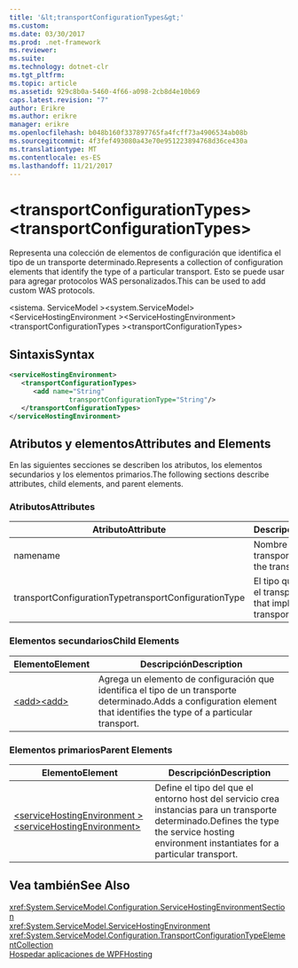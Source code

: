 ```yaml
---
title: '&lt;transportConfigurationTypes&gt;'
ms.custom: 
ms.date: 03/30/2017
ms.prod: .net-framework
ms.reviewer: 
ms.suite: 
ms.technology: dotnet-clr
ms.tgt_pltfrm: 
ms.topic: article
ms.assetid: 929c8b0a-5460-4f66-a098-2cb8d4e10b69
caps.latest.revision: "7"
author: Erikre
ms.author: erikre
manager: erikre
ms.openlocfilehash: b048b160f337897765fa4fcff73a4906534ab08b
ms.sourcegitcommit: 4f3fef493080a43e70e951223894768d36ce430a
ms.translationtype: MT
ms.contentlocale: es-ES
ms.lasthandoff: 11/21/2017
---
```

# <a name="lttransportconfigurationtypesgt"></a><span data-ttu-id="b8527-102">&lt;transportConfigurationTypes&gt;</span><span class="sxs-lookup"><span data-stu-id="b8527-102">&lt;transportConfigurationTypes&gt;</span></span>
<span data-ttu-id="b8527-103">Representa una colección de elementos de configuración que identifica el tipo de un transporte determinado.</span><span class="sxs-lookup"><span data-stu-id="b8527-103">Represents a collection of configuration elements that identify the type of a particular transport.</span></span> <span data-ttu-id="b8527-104">Esto se puede usar para agregar protocolos WAS personalizados.</span><span class="sxs-lookup"><span data-stu-id="b8527-104">This can be used to add custom WAS protocols.</span></span>  
  
 <span data-ttu-id="b8527-105">\<sistema. ServiceModel ></span><span class="sxs-lookup"><span data-stu-id="b8527-105">\<system.ServiceModel></span></span>  
<span data-ttu-id="b8527-106">\<ServiceHostingEnvironment ></span><span class="sxs-lookup"><span data-stu-id="b8527-106">\<ServiceHostingEnvironment></span></span>  
<span data-ttu-id="b8527-107">\<transportConfigurationTypes ></span><span class="sxs-lookup"><span data-stu-id="b8527-107">\<transportConfigurationTypes></span></span>  
  
## <a name="syntax"></a><span data-ttu-id="b8527-108">Sintaxis</span><span class="sxs-lookup"><span data-stu-id="b8527-108">Syntax</span></span>  
  
```xml  
<serviceHostingEnvironment>   
   <transportConfigurationTypes>  
      <add name="String"  
               transportConfigurationType="String"/>   
   </transportConfigurationTypes>  
</serviceHostingEnvironment>  
```  
  
## <a name="attributes-and-elements"></a><span data-ttu-id="b8527-109">Atributos y elementos</span><span class="sxs-lookup"><span data-stu-id="b8527-109">Attributes and Elements</span></span>  
 <span data-ttu-id="b8527-110">En las siguientes secciones se describen los atributos, los elementos secundarios y los elementos primarios.</span><span class="sxs-lookup"><span data-stu-id="b8527-110">The following sections describe attributes, child elements, and parent elements.</span></span>  
  
### <a name="attributes"></a><span data-ttu-id="b8527-111">Atributos</span><span class="sxs-lookup"><span data-stu-id="b8527-111">Attributes</span></span>  
  
|<span data-ttu-id="b8527-112">Atributo</span><span class="sxs-lookup"><span data-stu-id="b8527-112">Attribute</span></span>|<span data-ttu-id="b8527-113">Descripción</span><span class="sxs-lookup"><span data-stu-id="b8527-113">Description</span></span>|  
|---------------|-----------------|  
|<span data-ttu-id="b8527-114">name</span><span class="sxs-lookup"><span data-stu-id="b8527-114">name</span></span>|<span data-ttu-id="b8527-115">Nombre del transporte.</span><span class="sxs-lookup"><span data-stu-id="b8527-115">The name of the transport</span></span>|  
|<span data-ttu-id="b8527-116">transportConfigurationType</span><span class="sxs-lookup"><span data-stu-id="b8527-116">transportConfigurationType</span></span>|<span data-ttu-id="b8527-117">El tipo que implementa el transporte.</span><span class="sxs-lookup"><span data-stu-id="b8527-117">The type that implements the transport</span></span>|  
  
### <a name="child-elements"></a><span data-ttu-id="b8527-118">Elementos secundarios</span><span class="sxs-lookup"><span data-stu-id="b8527-118">Child Elements</span></span>  
  
|<span data-ttu-id="b8527-119">Elemento</span><span class="sxs-lookup"><span data-stu-id="b8527-119">Element</span></span>|<span data-ttu-id="b8527-120">Descripción</span><span class="sxs-lookup"><span data-stu-id="b8527-120">Description</span></span>|  
|-------------|-----------------|  
|[<span data-ttu-id="b8527-121">\<add></span><span class="sxs-lookup"><span data-stu-id="b8527-121">\<add></span></span>](../../../../../docs/framework/configure-apps/file-schema/wcf/add-of-transportconfigurationtype.md)|<span data-ttu-id="b8527-122">Agrega un elemento de configuración que identifica el tipo de un transporte determinado.</span><span class="sxs-lookup"><span data-stu-id="b8527-122">Adds a configuration element that identifies the type of a particular transport.</span></span>|  
  
### <a name="parent-elements"></a><span data-ttu-id="b8527-123">Elementos primarios</span><span class="sxs-lookup"><span data-stu-id="b8527-123">Parent Elements</span></span>  
  
|<span data-ttu-id="b8527-124">Elemento</span><span class="sxs-lookup"><span data-stu-id="b8527-124">Element</span></span>|<span data-ttu-id="b8527-125">Descripción</span><span class="sxs-lookup"><span data-stu-id="b8527-125">Description</span></span>|  
|-------------|-----------------|  
|[<span data-ttu-id="b8527-126">\<serviceHostingEnvironment ></span><span class="sxs-lookup"><span data-stu-id="b8527-126">\<serviceHostingEnvironment></span></span>](../../../../../docs/framework/configure-apps/file-schema/wcf/servicehostingenvironment.md)|<span data-ttu-id="b8527-127">Define el tipo del que el entorno host del servicio crea instancias para un transporte determinado.</span><span class="sxs-lookup"><span data-stu-id="b8527-127">Defines the type the service hosting environment instantiates for a particular transport.</span></span>|  
  
## <a name="see-also"></a><span data-ttu-id="b8527-128">Vea también</span><span class="sxs-lookup"><span data-stu-id="b8527-128">See Also</span></span>  
 <xref:System.ServiceModel.Configuration.ServiceHostingEnvironmentSection>  
 <xref:System.ServiceModel.ServiceHostingEnvironment>  
 <xref:System.ServiceModel.Configuration.TransportConfigurationTypeElementCollection>  
 [<span data-ttu-id="b8527-129">Hospedar aplicaciones de WPF</span><span class="sxs-lookup"><span data-stu-id="b8527-129">Hosting</span></span>](../../../../../docs/framework/wcf/feature-details/hosting.md)
